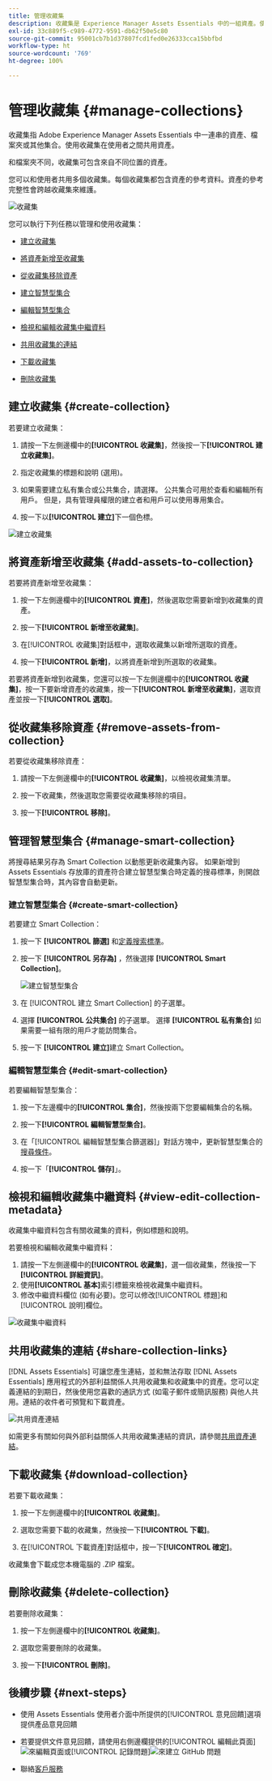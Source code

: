```yaml
---
title: 管理收藏集
description: 收藏集是 Experience Manager Assets Essentials 中的一組資產。使用收藏集在使用者之間共用資產。
exl-id: 33c889f5-c989-4772-9591-db62f50e5c80
source-git-commit: 95001cb7b1d37807fcd1fed0e26333cca15bbfbd
workflow-type: ht
source-wordcount: '769'
ht-degree: 100%

---
```


# 管理收藏集 {#manage-collections}

收藏集指 Adob&#x200B;&#x200B;e Experience Manager Assets Essentials 中一連串的資產、檔案夾或其他集合。使用收藏集在使用者之間共用資產。

和檔案夾不同，收藏集可包含來自不同位置的資產。

<!--
You can share collections with various users that are assigned different levels of privileges, including viewing, editing, and so on.
-->

您可以和使用者共用多個收藏集。每個收藏集都包含資產的參考資料。資產的參考完整性會跨越收藏集來維護。

![收藏集](assets/collections.png)

您可以執行下列任務以管理和使用收藏集：

* [建立收藏集](#create-collection)

* [將資產新增至收藏集](#add-assets-to-collection)

* [從收藏集移除資產](#remove-assets-from-collection)

* [建立智慧型集合](#create-smart-collection)

* [編輯智慧型集合](#edit-smart-collection)

* [檢視和編輯收藏集中繼資料](#view-edit-collection-metadata)

* [共用收藏集的連結](#share-collection-links)

* [下載收藏集](#download-collection)

* [刪除收藏集](#delete-collection)

## 建立收藏集 {#create-collection}

若要建立收藏集：

1. 請按一下左側邊欄中的&#x200B;**[!UICONTROL 收藏集]**，然後按一下&#x200B;**[!UICONTROL 建立收藏集]**。

1. 指定收藏集的標題和說明 (選用)。

1. 如果需要建立私有集合或公共集合，請選擇。 公共集合可用於查看和編輯所有用戶。 但是，具有管理員權限的建立者和用戶可以使用專用集合。

1. 按一下以&#x200B;**[!UICONTROL 建立]**&#x200B;下一個色標。

![建立收藏集](assets/create-collection.png)

<!--
   
   for viewing and editing only to users with the appropriate [permissions](#manage-collection-access).

-->

## 將資產新增至收藏集 {#add-assets-to-collection}

若要將資產新增至收藏集：

1. 按一下左側邊欄中的&#x200B;**[!UICONTROL 資產]**，然後選取您需要新增到收藏集的資產。

1. 按一下&#x200B;**[!UICONTROL 新增至收藏集]**。

1. 在[!UICONTROL 收藏集]對話框中，選取收藏集以新增所選取的資產。

1. 按一下&#x200B;**[!UICONTROL 新增]**，以將資產新增到所選取的收藏集。

若要將資產新增到收藏集，您還可以按一下左側邊欄中的&#x200B;**[!UICONTROL 收藏集]**，按一下要新增資產的收藏集，按一下&#x200B;**[!UICONTROL 新增至收藏集]**，選取資產並按一下&#x200B;**[!UICONTROL 選取]**。

## 從收藏集移除資產 {#remove-assets-from-collection}

若要從收藏集移除資產：

1. 請按一下左側邊欄中的&#x200B;**[!UICONTROL 收藏集]**，以檢視收藏集清單。

1. 按一下收藏集，然後選取您需要從收藏集移除的項目。

1. 按一下&#x200B;**[!UICONTROL 移除]**。

## 管理智慧型集合 {#manage-smart-collection}

將搜尋結果另存為 Smart Collection 以動態更新收藏集內容。 如果新增到 Assets Essentials 存放庫的資產符合建立智慧型集合時定義的搜尋標準，則開啟智慧型集合時，其內容會自動更新。

### 建立智慧型集合 {#create-smart-collection}

若要建立 Smart Collection：

1. 按一下 **[!UICONTROL 篩選]** 和[定義搜索標準](search.md##refine-search-results)。

1. 按一下 **[!UICONTROL 另存為]** ，然後選擇 **[!UICONTROL Smart Collection]**。

   ![建立智慧型集合](assets/create-smart-collection.png)

1. 在 [!UICONTROL 建立 Smart Collection] 的子選單。

1. 選擇 **[!UICONTROL 公共集合]** 的子選單。 選擇 **[!UICONTROL 私有集合]** 如果需要一組有限的用戶才能訪問集合。

1. 按一下 **[!UICONTROL 建立]**&#x200B;建立 Smart Collection。

### 編輯智慧型集合 {#edit-smart-collection}

若要編輯智慧型集合：

1. 按一下左邊欄中的&#x200B;**[!UICONTROL 集合]**，然後按兩下您要編輯集合的名稱。

1. 按一下&#x200B;**[!UICONTROL 編輯智慧型集合]**。

1. 在「[!UICONTROL 編輯智慧型集合篩選器]」對話方塊中，更新智慧型集合的[搜尋條件](search.md##refine-search-results)。

1. 按一下「**[!UICONTROL 儲存]**」。

<!--

## Manage access to a Private collection {#manage-collection-access}

The permission management for collections function in the same manner as folders in [!DNL Assets Essentials]. Administrators can manage the access levels for collections available in the repository. As an administrator, you can create user groups and assign permissions to those groups to manage access levels. You can also delegate the permission management privileges to user groups at the collection-level.

For more information, see [Manage permissions for folders and collections](manage-permissions.md).

-->

<!--

## Search a collection {#search-collections}

Click **[!UICONTROL Collections]** in the left rail and use the Search box to specify a text as the criteria to search for a collection. [!DNL Assets Essentials] uses the specified text to search collection names, metadata including tags defined for a collection and returns appropriate results.

>[!NOTE]
>
>Assets Essentials performs search in collections available at the root level. It does not perform search in assets and folders available in collections.

-->

## 檢視和編輯收藏集中繼資料 {#view-edit-collection-metadata}

收藏集中繼資料包含有關收藏集的資料，例如標題和說明。

若要檢視和編輯收藏集中繼資料：

1. 請按一下左側邊欄中的&#x200B;**[!UICONTROL 收藏集]**，選一個收藏集，然後按一下&#x200B;**[!UICONTROL 詳細資訊]**。
1. 使用&#x200B;**[!UICONTROL 基本]**&#x200B;索引標籤來檢視收藏集中繼資料。
1. 修改中繼資料欄位 (如有必要)。您可以修改[!UICONTROL 標題]和[!UICONTROL 說明]欄位。

![收藏集中繼資料](assets/collection-metadata.png)

## 共用收藏集的連結 {#share-collection-links}

[!DNL Assets Essentials] 可讓您產生連結，並和無法存取 [!DNL Assets Essentials] 應用程式的外部利益關係人共用收藏集和收藏集中的資產。您可以定義連結的到期日，然後使用您喜歡的通訊方式 (如電子郵件或簡訊服務) 與他人共用。連結的收件者可預覽和下載資產。

![共用資產連結](assets/share-link-collections.png)

如需更多有關如何與外部利益關係人共用收藏集連結的資訊，請參閱[共用資產連結](share-links-for-assets.md)。

## 下載收藏集 {#download-collection}

若要下載收藏集：

1. 按一下左側邊欄中的&#x200B;**[!UICONTROL 收藏集]**。

1. 選取您需要下載的收藏集，然後按一下&#x200B;**[!UICONTROL 下載]**。

1. 在[!UICONTROL 下載資產]對話框中，按一下&#x200B;**[!UICONTROL 確定]**。

收藏集會下載成您本機電腦的 .ZIP 檔案。

## 刪除收藏集 {#delete-collection}

若要刪除收藏集：

1. 按一下左側邊欄中的&#x200B;**[!UICONTROL 收藏集]**。

1. 選取您需要刪除的收藏集。

1. 按一下&#x200B;**[!UICONTROL 刪除]**。

## 後續步驟 {#next-steps}

* 使用 Assets Essentials 使用者介面中所提供的[!UICONTROL 意見回饋]選項提供產品意見回饋

* 若要提供文件意見回饋，請使用右側邊欄提供的[!UICONTROL 編輯此頁面]![來編輯頁面](assets/do-not-localize/edit-page.png)或[!UICONTROL 記錄問題]![來建立 GitHub 問題](assets/do-not-localize/github-issue.png)

* 聯絡[客戶服務](https://experienceleague.adobe.com/?support-solution=General#support)
